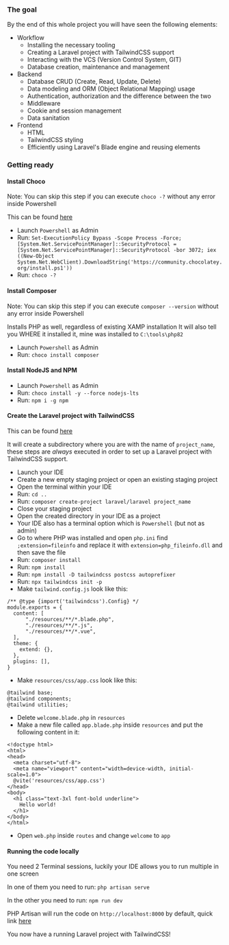 ### The goal

By the end of this whole project you will have seen the following elements:

* Workflow
    * Installing the necessary tooling
    * Creating a Laravel project with TailwindCSS support
    * Interacting with the VCS (Version Control System, GIT)
    * Database creation, maintenance and management
* Backend
    * Database CRUD (Create, Read, Update, Delete)
    * Data modeling and ORM (Object Relational Mapping) usage
    * Authentication, authorization and the difference between the two
    * Middleware
    * Cookie and session management
    * Data sanitation
* Frontend
    * HTML
    * TailwindCSS styling
    * Efficiently using Laravel's Blade engine and reusing elements

### Getting ready

#### Install Choco
Note: You can skip this step if you can execute `choco -?` without any error inside Powershell

This can be found [here](https://chocolatey.org/install)

* Launch `Powershell` as Admin
* Run: `Set-ExecutionPolicy Bypass -Scope Process -Force; [System.Net.ServicePointManager]::SecurityProtocol = [System.Net.ServicePointManager]::SecurityProtocol -bor 3072; iex ((New-Object System.Net.WebClient).DownloadString('https://community.chocolatey.org/install.ps1'))`
* Run: `choco -?`

#### Install Composer
Note: You can skip this step if you can execute `composer --version` without any error inside Powershell

Installs PHP as well, regardless of existing XAMP installation
It will also tell you WHERE it installed it, mine was installed to `C:\tools\php82`

* Launch `Powershell` as Admin
* Run: `choco install composer`

#### Install NodeJS and NPM

* Launch `Powershell` as Admin
* Run: `choco install -y --force nodejs-lts`
* Run: `npm i -g npm`

#### Create the Laravel project with TailwindCSS
This can be found [here](https://tailwindcss.com/docs/guides/laravel)

It will create a subdirectory where you are with the name of `project_name`, these steps are *always* executed in order to set up a Laravel project with TailwindCSS support.

* Launch your IDE
* Create a new empty staging project or open an existing staging project
* Open the terminal within your IDE
* Run: `cd ..`
* Run: `composer create-project laravel/laravel project_name`
* Close your staging project
* Open the created directory in your IDE as a project
* Your IDE also has a terminal option which is `Powershell` (but not as admin)
* Go to where PHP was installed and open `php.ini` find `;extension=fileinfo` and replace it with `extension=php_fileinfo.dll` and then save the file
* Run: `composer install`
* Run: `npm install`
* Run: `npm install -D tailwindcss postcss autoprefixer`
* Run: `npx tailwindcss init -p`
* Make `tailwind.config.js` look like this:
```
/** @type {import('tailwindcss').Config} */
module.exports = {
  content: [
      "./resources/**/*.blade.php",
      "./resources/**/*.js",
      "./resources/**/*.vue",
  ],
  theme: {
    extend: {},
  },
  plugins: [],
}

```
* Make `resources/css/app.css` look like this:
```
@tailwind base;
@tailwind components;
@tailwind utilities;

```
* Delete `welcome.blade.php` in `resources`
* Make a new file called `app.blade.php` inside `resources` and put the following content in it:
```
<!doctype html>
<html>
<head>
  <meta charset="utf-8">
  <meta name="viewport" content="width=device-width, initial-scale=1.0">
  @vite('resources/css/app.css')
</head>
<body>
  <h1 class="text-3xl font-bold underline">
    Hello world!
  </h1>
</body>
</html>
```
* Open `web.php` inside `routes` and change `welcome` to `app`

#### Running the code locally
You need 2 Terminal sessions, luckily your IDE allows you to run multiple in one screen

In one of them you need to run: `php artisan serve`

In the other you need to run: `npm run dev`

PHP Artisan will run the code on `http://localhost:8000` by default, quick link [here](http://localhost:8000)

You now have a running Laravel project with TailwindCSS!
